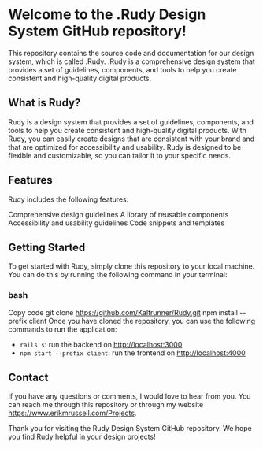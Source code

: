 # Welcome to the .Rudy Design System GitHub repository!
This repository contains the source code and documentation for our design system, which is called .Rudy. .Rudy is a comprehensive design system that provides a set of guidelines, components, and tools to help you create consistent and high-quality digital products.

## What is Rudy?
Rudy is a design system that provides a set of guidelines, components, and tools to help you create consistent and high-quality digital products. With Rudy, you can easily create designs that are consistent with your brand and that are optimized for accessibility and usability. Rudy is designed to be flexible and customizable, so you can tailor it to your specific needs.

## Features
Rudy includes the following features:

Comprehensive design guidelines
A library of reusable components
Accessibility and usability guidelines
Code snippets and templates

## Getting Started
To get started with Rudy, simply clone this repository to your local machine. You can do this by running the following command in your terminal:

### bash
Copy code
git clone https://github.com/Kaltrunner/Rudy.git
npm install --prefix client
Once you have cloned the repository, you can use the following commands to run the application:

- `rails s`: run the backend on [http://localhost:3000](http://localhost:3000)
- `npm start --prefix client`: run the frontend on
  [http://localhost:4000](http://localhost:4000)

## Contact
If you have any questions or comments, I would love to hear from you. You can reach me through this repository or through my website https://www.erikmrussell.com/Projects.

Thank you for visiting the Rudy Design System GitHub repository. We hope you find Rudy helpful in your design projects!
